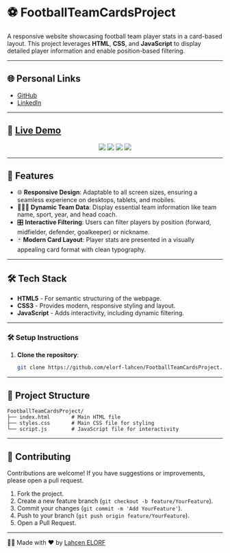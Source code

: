 # ⚽ FootballTeamCardsProject

A responsive website showcasing football team player stats in a card-based layout. This project leverages **HTML**, **CSS**, and **JavaScript** to display detailed player information and enable position-based filtering.

---

## 🌐 Personal Links
- [GitHub](https://github.com/ELORF-Lahcen)
- [LinkedIn](www.linkedin.com/in/lahcenelorf)

---

## 🔗 [Live Demo](https://elorf-lahcen.github.io/FootballTeamCardsProject/)
<div align="center">
    <img src="https://img.shields.io/badge/HTML-5-orange?style=for-the-badge&logo=html5&logoColor=white" />
    <img src="https://img.shields.io/badge/CSS-3-blue?style=for-the-badge&logo=css3&logoColor=white" />
    <img src="https://img.shields.io/badge/JavaScript-yellow?style=for-the-badge&logo=javascript&logoColor=black" />
    <img src="https://img.shields.io/badge/Responsive%20Design-Mobile%20Friendly-blueviolet?style=for-the-badge&logo=responsive&logoColor=white" />
</div>

---

## 📌 Features

- 🌐 **Responsive Design**: Adaptable to all screen sizes, ensuring a seamless experience on desktops, tablets, and mobiles.
- 🧑‍🤝‍🧑 **Dynamic Team Data**: Display essential team information like team name, sport, year, and head coach.
- 🎛️ **Interactive Filtering**: Users can filter players by position (forward, midfielder, defender, goalkeeper) or nickname.
- 🃏 **Modern Card Layout**: Player stats are presented in a visually appealing card format with clean typography.

---

## 🛠️ Tech Stack

- **HTML5** - For semantic structuring of the webpage.
- **CSS3** - Provides modern, responsive styling and layout.
- **JavaScript** - Adds interactivity, including dynamic filtering.

---

### 🛠️ Setup Instructions

1. **Clone the repository**:
   ```bash
   git clone https://github.com/elorf-lahcen/FootballTeamCardsProject.git

--- 

## 📂 Project Structure

```plaintext
FootballTeamCardsProject/
├── index.html       # Main HTML file
├── styles.css       # Main CSS file for styling
└── script.js        # JavaScript file for interactivity
```

---

## 🤝 Contributing

Contributions are welcome! If you have suggestions or improvements, please open a pull request.

1. Fork the project.
2. Create a new feature branch (`git checkout -b feature/YourFeature`).
3. Commit your changes (`git commit -m 'Add YourFeature'`).
4. Push to your branch (`git push origin feature/YourFeature`).
5. Open a Pull Request.

---

👨‍💻 Made with ❤️ by [Lahcen ELORF](https://github.com/elorf-lahcen)
